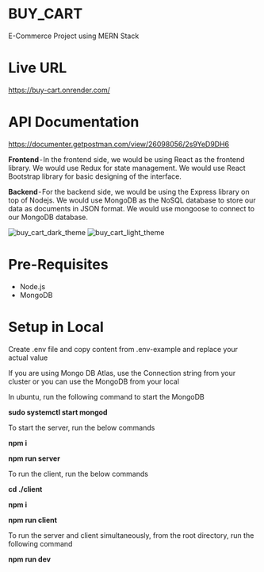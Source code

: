 # BUY_CART
E-Commerce Project using MERN Stack

# Live URL
https://buy-cart.onrender.com/

# API Documentation
https://documenter.getpostman.com/view/26098056/2s9YeD9DH6

**Frontend** - In the frontend side, we would be using React as the frontend library. We would use Redux for state management. We would use React Bootstrap library for basic designing of the interface.

**Backend** - For the backend side, we would be using the Express library on top of Nodejs. We would use MongoDB as the NoSQL database to store our data as documents in JSON format. We would use mongoose to connect to our MongoDB database.

![buy_cart_dark_theme](https://github.com/bhuvan2205/BUY_CART/assets/56767330/b89861a5-ed21-4869-b14f-60def0068bb9)
![buy_cart_light_theme](https://github.com/bhuvan2205/BUY_CART/assets/56767330/7a80a0e2-fbf5-4edb-8dec-d92afc5cd31c)


# Pre-Requisites

* Node.js
* MongoDB

# Setup in Local

Create .env file and copy content from .env-example and replace your actual value

If you are using Mongo DB Atlas, use the Connection string from your cluster or you can use the MongoDB from your local

In ubuntu, run the following command to start the MongoDB
 
**sudo systemctl start mongod**

 To start the server, run the below commands
 
**npm i**
 
**npm run server**
 

 To run the client, run the below commands
 
**cd ./client**
 
**npm i**
 
**npm run client**
 

To run the server and client simultaneously, from the root directory, run the following command 
 
**npm run dev**
